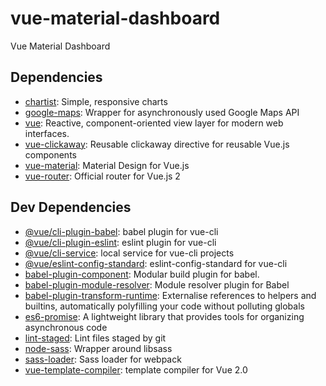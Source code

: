 # vue-material-dashboard

Vue Material Dashboard


## Dependencies

- [chartist](https://ghub.io/chartist): Simple, responsive charts
- [google-maps](https://ghub.io/google-maps): Wrapper for asynchronously used Google Maps API
- [vue](https://ghub.io/vue): Reactive, component-oriented view layer for modern web interfaces.
- [vue-clickaway](https://ghub.io/vue-clickaway): Reusable clickaway directive for reusable Vue.js components
- [vue-material](https://ghub.io/vue-material): Material Design for Vue.js
- [vue-router](https://ghub.io/vue-router): Official router for Vue.js 2

## Dev Dependencies

- [@vue/cli-plugin-babel](https://ghub.io/@vue/cli-plugin-babel): babel plugin for vue-cli
- [@vue/cli-plugin-eslint](https://ghub.io/@vue/cli-plugin-eslint): eslint plugin for vue-cli
- [@vue/cli-service](https://ghub.io/@vue/cli-service): local service for vue-cli projects
- [@vue/eslint-config-standard](https://ghub.io/@vue/eslint-config-standard): eslint-config-standard for vue-cli
- [babel-plugin-component](https://ghub.io/babel-plugin-component): Modular build plugin for babel.
- [babel-plugin-module-resolver](https://ghub.io/babel-plugin-module-resolver): Module resolver plugin for Babel
- [babel-plugin-transform-runtime](https://ghub.io/babel-plugin-transform-runtime): Externalise references to helpers and builtins, automatically polyfilling your code without polluting globals
- [es6-promise](https://ghub.io/es6-promise): A lightweight library that provides tools for organizing asynchronous code
- [lint-staged](https://ghub.io/lint-staged): Lint files staged by git
- [node-sass](https://ghub.io/node-sass): Wrapper around libsass
- [sass-loader](https://ghub.io/sass-loader): Sass loader for webpack
- [vue-template-compiler](https://ghub.io/vue-template-compiler): template compiler for Vue 2.0

